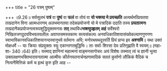 +++
title = "26 पत्रम् पुष्पम्"

+++
॥9.26॥ सर्वसुलभं **पत्रं** वा **पुष्पं** वा **फलं** वा तोयं वा **यो
भक्त्या मे प्रयच्छति** अत्यर्थमत्प्रियतया तत्प्रदानेन विना आत्मधारणम्
अलभमानतया तदेकप्रयोजनो यो मे पत्रादिकं ददाति तस्य **प्रयतात्मनः**
तत्प्रदानैकप्रयोजनत्वरूपशुद्धियुक्तमनसः **तत्** तथाविध**भक्त्युपहृतम्
अहं** सर्वेश्वरो निखिलजगदुदयविभवलयलीलः अवाप्तसमस्तकामः सत्यसंकल्पः
अनवधिकातिशयासंख्येकल्याणगुणगणः स्वाभाविकानवधिकातिशयानन्दस्वानुभवे
वर्तमानः अपि; मनोरथपथदूरवर्ति प्रियं प्राप्य इव **अश्नामि।** यथा उक्तं
मोक्षधर्मे -- याः क्रियाः संप्रयुक्ताः स्युः एकान्तगतबुद्धिभिः। ताः
सर्वाः शिरसा देवः प्रतिगृह्णाति वै स्वयम्॥ (महा॰ शा॰ 340।64)
इति। यस्माद् ज्ञानिनां महात्मनां वाङ्मनसागोचरः अयं विशेषः तस्मात् त्वं च
ज्ञानी भूत्वा उक्तलक्षणभक्तिभारावनतात्मा आत्मीयः
कीर्तनयतनार्चनप्रणामादिकं सततं कुर्वाणो लौकिकं वैदिकं च नित्यनैमित्तिकं
कर्म च इत्थं कुरु इति आह --
